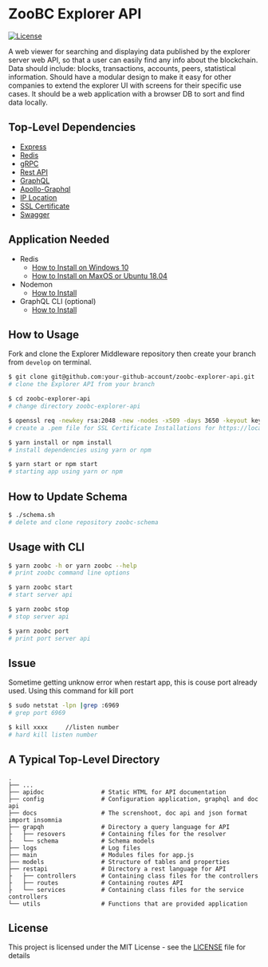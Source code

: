 # ZooBC Explorer API

[![License](https://img.shields.io/badge/License-Apache%202.0-blue.svg)](https://opensource.org/licenses/Apache-2.0)

A web viewer for searching and displaying data published by the explorer server web API, so that a user can easily find any info about the blockchain. Data should include: blocks, transactions, accounts, peers, statistical information. Should have a modular design to make it easy for other companies to extend the explorer UI with screens for their specific use cases. It should be a web application with a browser DB to sort and find data locally.

## Top-Level Dependencies

- [Express](https://www.npmjs.com/package/express)
- [Redis](https://redis.io/topics/quickstart)
- [gRPC](https://grpc.io/docs/quickstart/node/)
- [Rest API](https://restfulapi.net/)
- [GraphQL](https://graphql.org/code/#javascript)
- [Apollo-Graphql](https://www.apollographql.com/docs/)
- [IP Location](https://www.npmjs.com/package/iplocation)
- [SSL Certificate](https://support.microfocus.com/kb/doc.php?id=7013103)
- [Swagger](https://swagger.io/)

## Application Needed

- Redis
  - [How to Install on Windows 10](https://redislabs.com/blog/redis-on-windows-10/)
  - [How to Install on MaxOS or Ubuntu 18.04](https://www.digitalocean.com/community/tutorials/how-to-install-and-secure-redis-on-ubuntu-18-04)
- Nodemon
  - [How to Install](https://github.com/remy/nodemon#nodemon)
- GraphQL CLI (optional)
  - [How to Install](https://oss.prisma.io/content/graphql-cli/01-overview)

## How to Usage

Fork and clone the Explorer Middleware repository then create your branch from ```develop``` on terminal.

```bash
$ git clone git@github.com:your-github-account/zoobc-explorer-api.git
# clone the Explorer API from your branch

$ cd zoobc-explorer-api
# change directory zoobc-explorer-api

$ openssl req -newkey rsa:2048 -new -nodes -x509 -days 3650 -keyout key.pem -out cert.pem
# create a .pem file for SSL Certificate Installations for https://localhost

$ yarn install or npm install
# install dependencies using yarn or npm

$ yarn start or npm start
# starting app using yarn or npm
```

## How to Update Schema

```bash
$ ./schema.sh
# delete and clone repository zoobc-schema
```

## Usage with CLI

```bash
$ yarn zoobc -h or yarn zoobc --help
# print zoobc command line options

$ yarn zoobc start
# start server api

$ yarn zoobc stop
# stop server api

$ yarn zoobc port
# print port server api
```

## Issue

Sometime getting unknow error when restart app, this is couse port already used. Using this command for kill port

```bash
$ sudo netstat -lpn |grep :6969
# grep port 6969

$ kill xxxx     //listen number
# hard kill listen number
```

## A Typical Top-Level Directory

    .
    ├── ...
    ├── apidoc                # Static HTML for API documentation
    ├── config                # Configuration application, graphql and doc api
    ├── docs                  # The screnshoot, doc api and json format import insomnia
    ├── grapqh                # Directory a query language for API
    ├   ├── resovers          # Containing files for the resolver
    ├   └── schema            # Schema models
    ├── logs                  # Log files
    ├── main                  # Modules files for app.js
    ├── models                # Structure of tables and properties
    ├── restapi               # Directory a rest language for API
    ├   ├── controllers       # Containing class files for the controllers
    ├   ├── routes            # Containing routes API
    ├   └── services          # Containing class files for the service controllers
    └── utils                 # Functions that are provided application

## License

This project is licensed under the MIT License - see the [LICENSE](LICENSE) file for details
